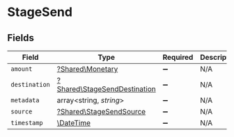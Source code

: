 # StageSend


## Fields

| Field                                                                       | Type                                                                        | Required                                                                    | Description                                                                 |
| --------------------------------------------------------------------------- | --------------------------------------------------------------------------- | --------------------------------------------------------------------------- | --------------------------------------------------------------------------- |
| `amount`                                                                    | [?Shared\Monetary](../../Models/Shared/Monetary.md)                         | :heavy_minus_sign:                                                          | N/A                                                                         |
| `destination`                                                               | [?Shared\StageSendDestination](../../Models/Shared/StageSendDestination.md) | :heavy_minus_sign:                                                          | N/A                                                                         |
| `metadata`                                                                  | array<string, *string*>                                                     | :heavy_minus_sign:                                                          | N/A                                                                         |
| `source`                                                                    | [?Shared\StageSendSource](../../Models/Shared/StageSendSource.md)           | :heavy_minus_sign:                                                          | N/A                                                                         |
| `timestamp`                                                                 | [\DateTime](https://www.php.net/manual/en/class.datetime.php)               | :heavy_minus_sign:                                                          | N/A                                                                         |